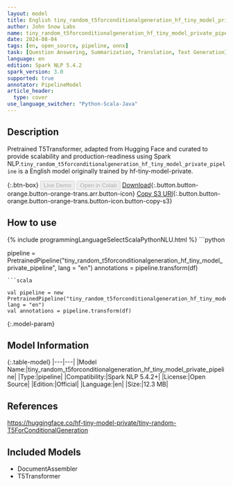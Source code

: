 ```yaml
---
layout: model
title: English tiny_random_t5forconditionalgeneration_hf_tiny_model_private_pipeline pipeline T5Transformer from hf-tiny-model-private
author: John Snow Labs
name: tiny_random_t5forconditionalgeneration_hf_tiny_model_private_pipeline
date: 2024-08-04
tags: [en, open_source, pipeline, onnx]
task: [Question Answering, Summarization, Translation, Text Generation]
language: en
edition: Spark NLP 5.4.2
spark_version: 3.0
supported: true
annotator: PipelineModel
article_header:
  type: cover
use_language_switcher: "Python-Scala-Java"
---
```


## Description

Pretrained T5Transformer, adapted from Hugging Face and curated to provide scalability and production-readiness using Spark NLP.`tiny_random_t5forconditionalgeneration_hf_tiny_model_private_pipeline` is a English model originally trained by hf-tiny-model-private.

{:.btn-box}
<button class="button button-orange" disabled>Live Demo</button>
<button class="button button-orange" disabled>Open in Colab</button>
[Download](https://s3.amazonaws.com/auxdata.johnsnowlabs.com/public/models/tiny_random_t5forconditionalgeneration_hf_tiny_model_private_pipeline_en_5.4.2_3.0_1722811892638.zip){:.button.button-orange.button-orange-trans.arr.button-icon}
[Copy S3 URI](s3://auxdata.johnsnowlabs.com/public/models/tiny_random_t5forconditionalgeneration_hf_tiny_model_private_pipeline_en_5.4.2_3.0_1722811892638.zip){:.button.button-orange.button-orange-trans.button-icon.button-copy-s3}

## How to use



<div class="tabs-box" markdown="1">
{% include programmingLanguageSelectScalaPythonNLU.html %}
```python

pipeline = PretrainedPipeline("tiny_random_t5forconditionalgeneration_hf_tiny_model_private_pipeline", lang = "en")
annotations =  pipeline.transform(df)   

```
```scala

val pipeline = new PretrainedPipeline("tiny_random_t5forconditionalgeneration_hf_tiny_model_private_pipeline", lang = "en")
val annotations = pipeline.transform(df)

```
</div>

{:.model-param}
## Model Information

{:.table-model}
|---|---|
|Model Name:|tiny_random_t5forconditionalgeneration_hf_tiny_model_private_pipeline|
|Type:|pipeline|
|Compatibility:|Spark NLP 5.4.2+|
|License:|Open Source|
|Edition:|Official|
|Language:|en|
|Size:|12.3 MB|

## References

https://huggingface.co/hf-tiny-model-private/tiny-random-T5ForConditionalGeneration

## Included Models

- DocumentAssembler
- T5Transformer